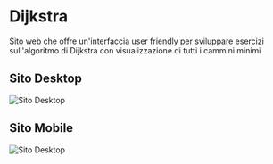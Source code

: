 # Dijkstra

Sito web che offre un'interfaccia user friendly per sviluppare esercizi sull'algoritmo di Dijkstra con visualizzazione di tutti i cammini minimi

## Sito Desktop

![Sito Desktop](https://github.com/vittorioPiotti/Dijkstra/blob/main/desktop.png)

## Sito Mobile

![Sito Desktop](https://github.com/vittorioPiotti/Dijkstra/blob/main/Mobile.png)
